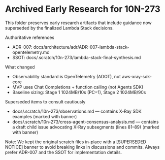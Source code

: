 # Archived Early Research for 10N-273

This folder preserves early research artifacts that include guidance now superseded by the finalized Lambda Stack decisions.

Authoritative references
- ADR-007: docs/architecture/adr/ADR-007-lambda-stack-opentelemetry.md
- SSOT: docs/.scratch/10n-273/lambda-stack-final-synthesis.md

What changed
- Observability standard is OpenTelemetry (ADOT), not aws-xray-sdk-core
- MVP uses Chat Completions + function calling (not Agents SDK)
- Baseline sizing: Stage 1 1024MB/10s (PC=1), Stage 2 1024MB/90s

Superseded items to consult cautiously
- docs/.scratch/10n-273/observations.md — contains X-Ray SDK examples (marked with banner)
- docs/.scratch/10n-273/cross-agent-consensus-analysis.md — contains a draft child issue advocating X-Ray subsegments (lines 81–89) (marked with banner)

Note: We kept the original scratch files in-place with a [SUPERSEDED NOTICE] banner to avoid breaking links in discussions and commits. Always prefer ADR-007 and the SSOT for implementation details.

